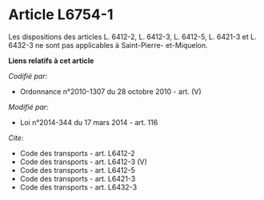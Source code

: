 # Article L6754-1

Les dispositions des articles L. 6412-2, L. 6412-3, L. 6412-5, L. 6421-3 et L. 6432-3 ne sont pas applicables à Saint-Pierre-
et-Miquelon.

**Liens relatifs à cet article**

_Codifié par_:

  - Ordonnance n°2010-1307 du 28 octobre 2010 - art. (V)

_Modifié par_:

  - Loi n°2014-344 du 17 mars 2014 - art. 116

_Cite_:

  - Code des transports - art. L6412-2
  - Code des transports - art. L6412-3 (V)
  - Code des transports - art. L6412-5
  - Code des transports - art. L6421-3
  - Code des transports - art. L6432-3
